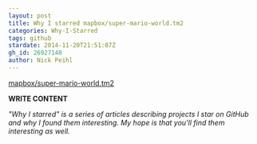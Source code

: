 ```yaml
---
layout: post
title: Why I starred mapbox/super-mario-world.tm2
categories: Why-I-Starred
tags: github
stardate: 2014-11-20T21:51:07Z
gh_id: 26927140
author: Nick Peihl
---
```


[mapbox/super-mario-world.tm2](star.repo.html_url)

**WRITE CONTENT**

*"Why I starred" is a series of articles describing projects I star on GitHub and why I found them interesting. My hope is that you'll find them interesting as well.*

